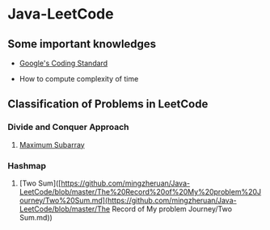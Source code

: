 # Java-LeetCode
## Some important knowledges

+ [Google's Coding Standard](https://google.github.io/styleguide/javaguide.html)

+ How to compute complexity of time

## Classification of Problems in LeetCode

### Divide and Conquer Approach

1. [Maximum Subarray](https://github.com/mingzheruan/Java-LeetCode/blob/master/The%20Record%20of%20My%20problem%20Journey/Maximum%20Subarray.md)

### Hashmap

1. [Two Sum]([https://github.com/mingzheruan/Java-LeetCode/blob/master/The%20Record%20of%20My%20problem%20Journey/Two%20Sum.md](https://github.com/mingzheruan/Java-LeetCode/blob/master/The Record of My problem Journey/Two Sum.md))

